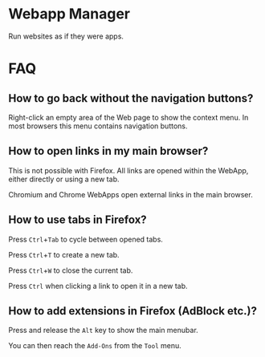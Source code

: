 # Webapp Manager

Run websites as if they were apps.

FAQ
===

How to go back without the navigation buttons?
----------------------------------------------

Right-click an empty area of the Web page to show the context menu. In most browsers this menu contains navigation buttons.

How to open links in my main browser?
-------------------------------------

This is not possible with Firefox. All links are opened within the WebApp, either directly or using a new tab.

Chromium and Chrome WebApps open external links in the main browser.

How to use tabs in Firefox?
---------------------------

Press `Ctrl`+`Tab` to cycle between opened tabs.

Press `Ctrl`+`T` to create a new tab.

Press `Ctrl`+`W` to close the current tab.

Press `Ctrl` when clicking a link to open it in a new tab.

How to add extensions in Firefox (AdBlock etc.)?
------------------------------------------------

Press and release the `Alt` key to show the main menubar.

You can then reach the `Add-Ons` from the `Tool` menu.
